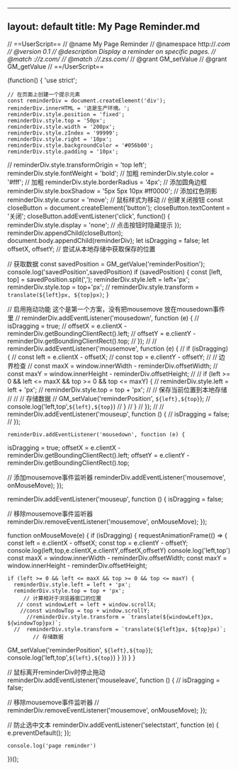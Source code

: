 
---
layout: default
title: My Page Reminder.md
---

// ==UserScript==
// @name         My Page Reminder
// @namespace    http://*.com
// @version      0.1
// @description  Display a reminder on specific pages.
// @match        *://z.com/*
// @match        *://*.zss.com/*
// @grant        GM_setValue
// @grant        GM_getValue
// ==/UserScript==

(function() {
    'use strict';

    // 在页面上创建一个提示元素
    const reminderDiv = document.createElement('div');
    reminderDiv.innerHTML = '这是生产环境。';
    reminderDiv.style.position = 'fixed';
    reminderDiv.style.top = '50px';
    reminderDiv.style.width = '200px';
    reminderDiv.style.zIndex = '99999';
    reminderDiv.style.right = '10px';
    reminderDiv.style.backgroundColor = '#056b00';
    reminderDiv.style.padding = '10px';
  //  reminderDiv.style.transformOrigin = 'top left';
    reminderDiv.style.fontWeight = 'bold';  // 加粗
    reminderDiv.style.color = '#fff';  // 加粗
    reminderDiv.style.borderRadius = '4px'; // 添加圆角边框
    reminderDiv.style.boxShadow = '5px 5px 10px #ff0000'; // 添加红色阴影
reminderDiv.style.cursor = 'move'; // 鼠标样式为移动
      // 创建关闭按钮
    const closeButton = document.createElement('button');
    closeButton.textContent = '关闭';
    closeButton.addEventListener('click', function() {
        reminderDiv.style.display = 'none'; // 点击按钮时隐藏提示
    });
    reminderDiv.appendChild(closeButton);
    document.body.appendChild(reminderDiv);
    let isDragging = false;
let offsetX, offsetY;
// 尝试从本地存储中获取保存的位置


// 获取数据
const savedPosition = GM_getValue('reminderPosition');
    console.log('savedPosition',savedPosition)
if (savedPosition) {
  const [left, top] = savedPosition.split(',');
 reminderDiv.style.left = left+'px';
 reminderDiv.style.top = top+'px';
       //    reminderDiv.style.transform = `translate(${left}px, ${top}px)`;
}


// 启用拖动功能 这个是第一个方案，没有把mousemove 放在mousedown事件里
// reminderDiv.addEventListener('mousedown', function (e) {
//   isDragging = true;
//   offsetX = e.clientX - reminderDiv.getBoundingClientRect().left;
//   offsetY = e.clientY - reminderDiv.getBoundingClientRect().top;
// });
//
// reminderDiv.addEventListener('mousemove', function (e) {
//   if (isDragging) {
//     const left = e.clientX - offsetX;
//     const top = e.clientY - offsetY;
//     // 边界检查
//     const maxX = window.innerWidth - reminderDiv.offsetWidth;
//     const maxY = window.innerHeight - reminderDiv.offsetHeight;
//
//     if (left >= 0 && left <= maxX && top >= 0 && top <= maxY) {
//       reminderDiv.style.left = left + 'px';
//       reminderDiv.style.top = top + 'px';
//       // 保存当前位置到本地存储
//
//       // 存储数据
//       GM_setValue('reminderPosition', `${left},${top}`);
//       console.log('left,top',`${left},${top}`)
//     }
//   }
// });
//
// reminderDiv.addEventListener('mouseup', function () {
//   isDragging = false;
// });



    reminderDiv.addEventListener('mousedown', function (e) {
  isDragging = true;
  offsetX = e.clientX - reminderDiv.getBoundingClientRect().left;
  offsetY = e.clientY - reminderDiv.getBoundingClientRect().top;

  // 添加mousemove事件监听器
  reminderDiv.addEventListener('mousemove', onMouseMove);
});

reminderDiv.addEventListener('mouseup', function () {
  isDragging = false;

  // 移除mousemove事件监听器
  reminderDiv.removeEventListener('mousemove', onMouseMove);
});

function onMouseMove(e) {
  if (isDragging) {
        requestAnimationFrame(() => {
    const left = e.clientX - offsetX;
    const top = e.clientY - offsetY;
console.log(left,top,e.clientX,e.clientY,offsetX,offsetY)
      console.log('left,top')
    const maxX = window.innerWidth - reminderDiv.offsetWidth;
    const maxY = window.innerHeight - reminderDiv.offsetHeight;

    if (left >= 0 && left <= maxX && top >= 0 && top <= maxY) {
      reminderDiv.style.left = left + 'px';
      reminderDiv.style.top = top + 'px';
         // 计算相对于浏览器窗口的位置
       // const windowLeft = left + window.scrollX;
        //const windowTop = top + window.scrollY;
          //reminderDiv.style.transform = `translate(${windowLeft}px, ${windowTop}px)`;
      //  reminderDiv.style.transform = `translate(${left}px, ${top}px)`;
            // 存储数据
GM_setValue('reminderPosition', `${left},${top}`);
console.log('left,top',`${left},${top}`)
    }
        })
  }
}

// 鼠标离开reminderDiv时停止拖动
reminderDiv.addEventListener('mouseleave', function () {
 // isDragging = false;

  // 移除mousemove事件监听器
  // reminderDiv.removeEventListener('mousemove', onMouseMove);
});




// 防止选中文本
reminderDiv.addEventListener('selectstart', function (e) {
  e.preventDefault();
});


    console.log('page reminder')
})();

